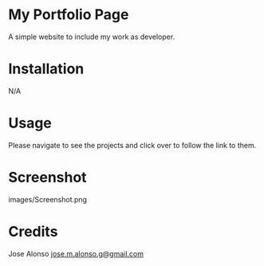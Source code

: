 # My Portfolio Page
A simple website to include my work as developer.

# Installation
N/A

# Usage
Please navigate to see the projects and click over to follow the link to them.

# Screenshot
images/Screenshot.png

# Credits
Jose Alonso jose.m.alonso.g@gmail.com
